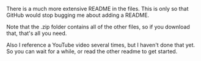 There is a much more extensive README in the files. This is only so that GitHub would stop bugging me about adding a README.

Note that the .zip folder contains all of the other files, so if you download that, that's all you need.

Also I reference a YouTube video several times, but I haven't done that yet. So you can wait for a while, or read the other readme to get started.
